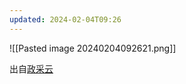 ```yaml
---
updated: 2024-02-04T09:26
---
```

![[Pasted image 20240204092621.png]]

出自[政采云](https://www.zaozao.run/groups/zooteam)